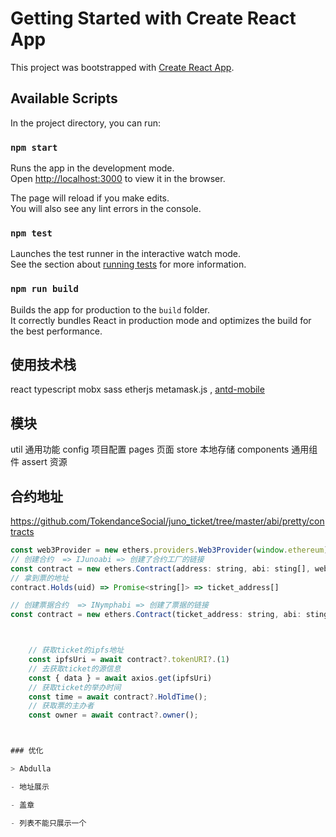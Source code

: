 # Getting Started with Create React App

This project was bootstrapped with [Create React App](https://github.com/facebook/create-react-app).

## Available Scripts

In the project directory, you can run:

### `npm start`    

Runs the app in the development mode.\
Open [http://localhost:3000](http://localhost:3000) to view it in the browser.

The page will reload if you make edits.\
You will also see any lint errors in the console.

### `npm test`

Launches the test runner in the interactive watch mode.\
See the section about [running tests](https://facebook.github.io/create-react-app/docs/running-tests) for more information.

### `npm run build`

Builds the app for production to the `build` folder.\
It correctly bundles React in production mode and optimizes the build for the best performance.

## 使用技术栈
react typescript mobx sass etherjs metamask.js , [antd-mobile](https://mobile.ant.design/components/button)


## 模块
util 通用功能
config 项目配置
pages 页面
store 本地存储
components 通用组件
assert 资源

## 合约地址
https://github.com/TokendanceSocial/juno_ticket/tree/master/abi/pretty/contracts

```js
const web3Provider = new ethers.providers.Web3Provider(window.ethereum);
// 创建合约  => IJunoabi => 创建了合约工厂的链接
const contract = new ethers.Contract(address: string, abi: sting[], web3Provider)
// 拿到票的地址
contract.Holds(uid) => Promise<string[]> => ticket_address[]

// 创建票据合约  => INymphabi => 创建了票据的链接
const contract = new ethers.Contract(ticket_address: string, abi: sting[], web3Provider)



    // 获取ticket的ipfs地址
    const ipfsUri = await contract?.tokenURI?.(1)
    // 去获取ticket的源信息
    const { data } = await axios.get(ipfsUri)
    // 获取ticket的举办时间
    const time = await contract?.HoldTime();
    // 获取票的主办者
    const owner = await contract?.owner();



### 优化

> Abdulla 

- 地址展示

- 盖章

- 列表不能只展示一个